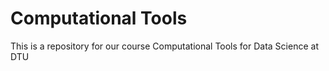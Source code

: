 # Computational Tools
This is a repository for our course Computational Tools for Data Science at DTU
